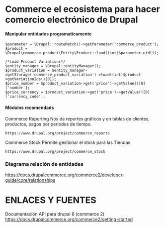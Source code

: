Commerce el ecosistema para hacer comercio electrónico de Drupal
========

#### Manipular entidades programaticamente
```
$parameter = \Drupal::routeMatch()->getParameter('commerce_product');
$product = \Drupal\commerce_product\Entity\Product::load((int)$parameter->id());

/*Load Product Variations*/
$entity_manager = \Drupal::entityManager();
$product_variation = $entity_manager->getStorage('commerce_product_variation')->load((int)$product->getVariationIds()[0]);
$price_number = $product_variation->get('price')->getValue()[0]['number'];
$price_currency = $product_variation->get('price')->getValue()[0]['currency_code'];
```


#### Módulos recomendads
Commerce Reporting
Nos da reportes gráficos y en tablas de clientes, productos, pagos por periodos de tiempo.
```
https://www.drupal.org/project/commerce_reports
```

Commerce Stock
Permite gestionar el stock para las Tiendas.
```
https://www.drupal.org/project/commerce_stock
```

### Diagrama relación de entidades
https://docs.drupalcommerce.org/commerce2/developer-guide/core/relationships


ENLACES Y FUENTES
=================
Documentación API para drupal 8 (commerce 2)
https://docs.drupalcommerce.org/commerce2/getting-started

